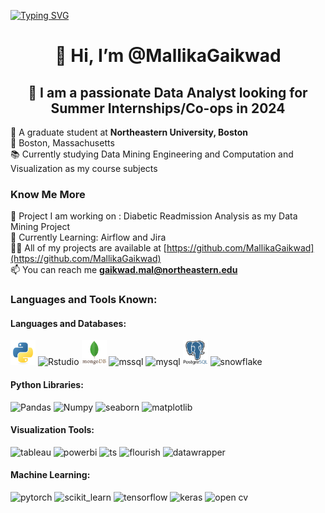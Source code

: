
[![Typing SVG](https://readme-typing-svg.herokuapp.com?color=F77222&size=29&multiline=true&width=700&lines=Welcome+to+my+GitHub)](https://git.io/typing-svg)
<h1 align = "center"> 👋 Hi, I’m @MallikaGaikwad </h1>
<h2 align = "center"> 👀 I am a passionate Data Analyst looking for Summer Internships/Co-ops in 2024 </h2>

📖 A graduate student at <b>Northeastern University, Boston</b> <br>
📍 Boston, Massachusetts <br>
📚 Currently studying Data Mining Engineering and Computation and Visualization as my course subjects <br>

### Know Me More
🔭 Project I am working on : Diabetic Readmission Analysis as my Data Mining Project <br>
🌱 Currently Learning: Airflow and Jira <br>
👨‍💻 All of my projects are available at [https://github.com/MallikaGaikwad](https://github.com/MallikaGaikwad) <br>
📫 You can reach me **gaikwad.mal@northeastern.edu** <br>

### Languages and Tools Known: 

#### Languages and Databases:  
<div class="image-container">
  <img src="https://raw.githubusercontent.com/devicons/devicon/master/icons/python/python-original.svg" alt="python" width="40" height="40" title="Python"> 
  <img src="https://upload.wikimedia.org/wikipedia/commons/thumb/1/1b/R_logo.svg/1280px-R_logo.svg.png" alt="Rstudio" width="40" height"40" title="RStudio">
  <img src="https://raw.githubusercontent.com/devicons/devicon/master/icons/mongodb/mongodb-original-wordmark.svg" alt="mongodb" width="40" height="40" title="Mongo DB">
  <img src="https://www.svgrepo.com/show/303229/microsoft-sql-server-logo.svg" alt="mssql" width="40" height="40" title="Mircosoft SQL Server">
  <img src="https://cdn.icon-icons.com/icons2/1381/PNG/512/mysqlworkbench_93532.png" alt="mysql" width="40" height="40" title="MySQL Workbench"> 
  <img src="https://raw.githubusercontent.com/devicons/devicon/master/icons/postgresql/postgresql-original-wordmark.svg" alt="postgresql" width="40" height="40" title="Postgre SQL">
  <img src="https://companieslogo.com/img/orig/SNOW-35164165.png?t=1634190631" alt="snowflake" width="40" height="40" title="SnowFlake"> 
</div>


#### Python Libraries:
<div class="image-container">
  <img src="https://upload.wikimedia.org/wikipedia/commons/thumb/2/22/Pandas_mark.svg/1200px-Pandas_mark.svg.png" alt="Pandas" width="40" height="40",title="Pandas"> 
  <img src="https://cdn.worldvectorlogo.com/logos/numpy-1.svg" alt="Numpy" width="40" height="40", title="Numpy">
  <img src="https://seaborn.pydata.org/_images/logo-mark-lightbg.svg" alt="seaborn" width="40" height="40",title="Seaborn">
  <img src="https://image.pngaaa.com/242/4152242-middle.png" alt="matplotlib" width="40" height="40",title="Matplotlib" >
</div>

#### Visualization Tools: 
<div class="image-container">
  <img src="https://www.svgrepo.com/show/354428/tableau-icon.svg" alt="tableau" width="40" height="40", title="Tableau">
  <img src="https://upload.wikimedia.org/wikipedia/commons/thumb/c/cf/New_Power_BI_Logo.svg/1024px-New_Power_BI_Logo.svg.png" alt="powerbi" width="40" height="40",title="Power BI">
  <img src="https://datawarehouse.io/wp-content/uploads/2023/04/Thoughtspot-1000x1000-1.png" alt="ts" width="60" height="60",title="ThoughtSpot" >
  <img src="https://asset.brandfetch.io/id9_R-itFe/idMkEklxqI.jpeg" alt="flourish" width="40" height="40",title="Flourish" >
  <img src="https://asset.brandfetch.io/idGWUtW5Qh/idCgavSoeA.png" alt="datawrapper" width="40" height="40",title="Datawrapper">
</div>

#### Machine Learning: 
<div class="image-container">
  <img src="https://www.vectorlogo.zone/logos/pytorch/pytorch-icon.svg" alt="pytorch" width="40" height="40", title="PyTorch">
  <img src="https://upload.wikimedia.org/wikipedia/commons/0/05/Scikit_learn_logo_small.svg" alt="scikit_learn" width="40" height="40",title="Scikit Learn">
  <img src="https://www.vectorlogo.zone/logos/tensorflow/tensorflow-icon.svg" alt="tensorflow" width="40" height="40",title="TensorFlow" >
  <img src="https://images.g2crowd.com/uploads/product/image/social_landscape/social_landscape_d382c4826ad8a3805f72b9df3ab5b56e/keras.png" alt="keras" width="40" height="40",title="Keras" >
  <img src="https://upload.wikimedia.org/wikipedia/commons/3/32/OpenCV_Logo_with_text_svg_version.svg" alt="open cv" width="40" height="40",title="Open CV">
</div>

<!---
MallikaGaikwad/MallikaGaikwad is a ✨ special ✨ repository because its `README.md` (this file) appears on your GitHub profile.
You can click the Preview link to take a look at your changes.
--->
